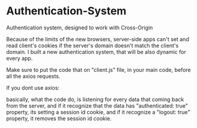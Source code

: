 # Authentication-System
Authentication system, designed to work with Cross-Origin


Because of the limits of the new browsers, server-side apps can't set and read client's cookies if the server's domain doesn't match the client's domain.
I built a new authentication system, that will be also dynamic for every app.

Make sure to put the code that on "client.js" file, in your main code, before all the axios requests.

If you dont use axios:

basically, what the code do, is listening for every data that coming back from the server,
and if it recognize that the data has "authenticated: true" property, its setting a session id cookie,
and if it recognize a "logout: true" property, it removes the session id cookie.
